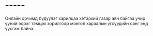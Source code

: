 # -----
Онлайн орчимд бүдүүлэг харилцаа хэтэрхий газар авч байгаа учир үүний эсрэг тэмцэх зорилгоор монгол хараалын үгсүүдийн санг энд үүсгэж байна.
